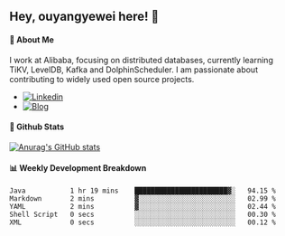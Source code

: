 ## Hey, ouyangyewei here! :wave:

#### :rocket: About Me
I work at Alibaba, focusing on distributed databases, currently learning TiKV, LevelDB, Kafka and DolphinScheduler. I am passionate about contributing to widely used open source projects.

- [![Linkedin](https://img.shields.io/badge/LinkedIn-ouyangyewei-blue)](https://www.linkedin.com/in/ouyangyewei/)
- [![Blog](https://img.shields.io/badge/Blog-yeweiouyang-orange)](https://blog.csdn.net/yeweiouyang)

#### :star2: Github Stats
[![Anurag's GitHub stats](https://github-readme-stats.vercel.app/api?username=ouyangyewei&show_icons=true&cache_seconds=3600&theme=tokyonight)](https://github.com/anuraghazra/github-readme-stats)

#### :bar_chart: Weekly Development Breakdown
<!--START_SECTION:waka-->

```text
Java           1 hr 19 mins    ███████████████████████▓░   94.15 %
Markdown       2 mins          ▓░░░░░░░░░░░░░░░░░░░░░░░░   02.99 %
YAML           2 mins          ▓░░░░░░░░░░░░░░░░░░░░░░░░   02.44 %
Shell Script   0 secs          ░░░░░░░░░░░░░░░░░░░░░░░░░   00.30 %
XML            0 secs          ░░░░░░░░░░░░░░░░░░░░░░░░░   00.12 %
```

<!--END_SECTION:waka-->

